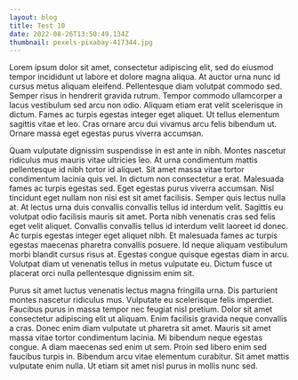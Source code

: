 ```yaml
---
layout: blog
title: Test 10
date: 2022-08-26T13:50:49.134Z
thumbnail: pexels-pixabay-417344.jpg
---
```

Lorem ipsum dolor sit amet, consectetur adipiscing elit, sed do eiusmod tempor incididunt ut labore et dolore magna aliqua. At auctor urna nunc id cursus metus aliquam eleifend. Pellentesque diam volutpat commodo sed. Semper risus in hendrerit gravida rutrum. Tempor commodo ullamcorper a lacus vestibulum sed arcu non odio. Aliquam etiam erat velit scelerisque in dictum. Fames ac turpis egestas integer eget aliquet. Ut tellus elementum sagittis vitae et leo. Cras ornare arcu dui vivamus arcu felis bibendum ut. Ornare massa eget egestas purus viverra accumsan.

Quam vulputate dignissim suspendisse in est ante in nibh. Montes nascetur ridiculus mus mauris vitae ultricies leo. At urna condimentum mattis pellentesque id nibh tortor id aliquet. Sit amet massa vitae tortor condimentum lacinia quis vel. In dictum non consectetur a erat. Malesuada fames ac turpis egestas sed. Eget egestas purus viverra accumsan. Nisl tincidunt eget nullam non nisi est sit amet facilisis. Semper quis lectus nulla at. At lectus urna duis convallis convallis tellus id interdum velit. Sagittis eu volutpat odio facilisis mauris sit amet. Porta nibh venenatis cras sed felis eget velit aliquet. Convallis convallis tellus id interdum velit laoreet id donec. Ac turpis egestas integer eget aliquet nibh. Et malesuada fames ac turpis egestas maecenas pharetra convallis posuere. Id neque aliquam vestibulum morbi blandit cursus risus at. Egestas congue quisque egestas diam in arcu. Volutpat diam ut venenatis tellus in metus vulputate eu. Dictum fusce ut placerat orci nulla pellentesque dignissim enim sit.

Purus sit amet luctus venenatis lectus magna fringilla urna. Dis parturient montes nascetur ridiculus mus. Vulputate eu scelerisque felis imperdiet. Faucibus purus in massa tempor nec feugiat nisl pretium. Dolor sit amet consectetur adipiscing elit ut aliquam. Enim facilisis gravida neque convallis a cras. Donec enim diam vulputate ut pharetra sit amet. Mauris sit amet massa vitae tortor condimentum lacinia. Mi bibendum neque egestas congue. A diam maecenas sed enim ut sem. Proin sed libero enim sed faucibus turpis in. Bibendum arcu vitae elementum curabitur. Sit amet mattis vulputate enim nulla. Ut etiam sit amet nisl purus in mollis nunc sed.